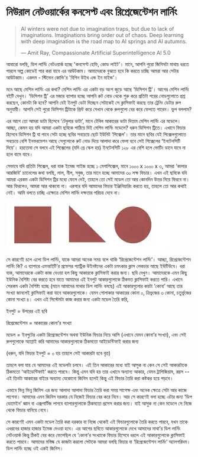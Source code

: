 # নিউরাল নেটওয়ার্কের কনসেপ্ট এবং রিপ্রেজেন্টেশন লার্নিং

> AI winters were not due to imagination traps, but due to lack of imaginations. Imaginations bring order out of chaos. Deep learning with deep imagination is the road map to AI springs and AI autumns.
>
> ― Amit Ray, Compassionate Artificial Superintelligence AI 5.0

আবারো বলছি, ডিপ লার্নিং নেটওয়ার্ক হচ্ছে 'কনসেপ্ট হেভি, কোড লাইট'। মানে, আপনি পুরো জিনিসটা মাথায় ধরতে পারলে অল্প কোডেই পার করা যাবে এর আউটকাম। আমাদেরকে বুঝতে হবে কি করতে চাচ্ছি আমরা আর সেটার আউটকাম। একদম - স্টিভেন কোভি'র 'বিগিন উইথ এন্ড ইন মাইন্ড'। 

মনে আছে মেশিন লার্নিং এর কথা? মেশিন লার্নিং এর একটা বড় অংশ জুড়ে আছে ‘ডিসিশন ট্রি’। আগের মেশিন লার্নিং বইটি দেখুন। ‘ডিসিশন ট্রি’ এর মজার ব্যাপার হচ্ছে আপনি রুট নোড থেকে শুরু করে প্রতিটা পরের নোডগুলোতে প্রশ্ন করছেন, কোনটা কি হবে? আপনি যেই ইনপুট ডেটা দিচ্ছেন সেটাকেই সে ক্লাসিফাই করছে তার ট্রেনিং ডেটার রুল অনুযায়ী। আপনি সেই পুরো ডিসিশন ট্রিটাকে প্রিন্ট করে সেখান থেকে রুলগুলো বের করে ফেলতে পারেন। ভুল বললাম?


এর আগে তো আমরা ডাটা হিসেবে ‘টেবুলার ডাটা’, মানে টেবিল আকারের ডাটা দিতাম মেশিন লার্নিং এর মডেলে। আচ্ছা, কেমন হয় যদি আমরা একটা ছবিকে পাঠিয়ে দিই মেশিন লার্নিং মডেলে? ধরুন ডিসিশন ট্রিতে। এখানে ফিচার হিসেবে ডিসিশন ট্রি যা পাবে সেটা হচ্ছে ছবির সবচেয়ে ছোট ইউনিট ‘পিক্সেল’। তার মানে ছবির যেই পিক্সেলগুলোতে সবচেয়ে বেশি ইনফরমেশন আছে সেগুলোকে রুট নোড দিয়ে আলাদা করে ফেলা হবে সেই পিক্সেলের ‘ইনটেনসিটি দিয়ে’। হয়তোবা সে বলবে এই পিক্সেলের \(যদি গ্রে স্কেল হয়\) ইনটেনসিটি ১২৮ এর বেশি হলে ভোটিং ডানে যাবে না হলে বামে যাবে। 


সেভাবে যদি প্রতিটা পিক্সেল, ধরা যাক ইমেজ সাইজ হচ্ছে ১ মেগাপিক্সেল, মানে ১০০০ x ১০০০ x ৩, আমরা ‘কালার আরজিবি’ চ্যানেলের কথা বলছি, লাল, নীল, সবুজ, তার মানে হচ্ছে আমাদের ৩০ লক্ষ ফিচার। এখন এই ছবিকে যদি আমরা এরকম একটা ডিসিশন ট্রির মধ্যে ফেলে দেই, তাহলে তো সেই মডেল তো আর কোনদিন উত্তর নিয়ে ফিরবে না। আর ফিরলেও, আমরা আর থাকবো না। এরপরে যদি আমাদের ফিচার ইঞ্জিনিয়ারিং করতে হয়, তাহলে তো আর কথাই নেই। আমি বলতে চাচ্ছি এক্ষেত্রে মেশিন লার্নিং দক্ষতার পরিচয় দেবে না। 

![&#x99A;&#x9BF;&#x9A4;&#x9CD;&#x9B0;: &#x995;&#x9BF;&#x99B;&#x9C1; &#x986;&#x995;&#x9BE;&#x9B0; &#x995;&#x9CD;&#x9B2;&#x9BE;&#x9B8;&#x9BF;&#x9AB;&#x9BE;&#x987; &#x995;&#x9B0;&#x9BE; ](../.gitbook/assets/22.PNG)


সে কারণেই চলে এলো ডিপ লার্নিং, যাকে আমরা অনেক সময় বলে থাকি ‘রিপ্রেজেন্টেশন লার্নিং’। আচ্ছা, রিপ্রেজেন্টেশন লার্নিং কি? এ ব্যাপারে এমআইটি’র প্রফেসর প্যাট্রিক উইনষ্টনের একটা চমৎকার ক্লাস লেকচার আছে ইউটিউবে। ধরা যাক, আমাদেরকে একটা কাজ দেওয়া হল কিছু আকারকে ক্লাসিফাই করার জন্য। ছবি দেখুন। আমাদেরকে এমন কিছু ইউনিক বৈশিষ্ট্য বের করতে হবে যাতে আমাদের এই ইনপুট আকারগুলোকে ঠিকমত ক্লাসিফাই করতে পারি। এখানে সেরকম একটা বৈশিষ্ট্য হচ্ছে \(মানে আমাদের মাথার ডিপ লার্নিং বলছে\) এই আকারগুলোর কয়টা ‘কোনা’ আছে তার সংখ্যা জানলেই ক্লাসিফাই করা যাবে আকারগুলোকে। যেমন গোলাকার আকারের কোনা ০, ত্রিভুজের ৩ কোনা, চতুর্ভুজের কোনা সংখ্যা ৪। এখন এই সিস্টেমটা কাজ করার জন্য একটা মডেল তৈরি করি, 


ইনপুট = উপরের এই ছবি

রিপ্রেজেন্টেশন = আকারের কোনা’র সংখ্যা

মডেল = ইনপুটের একটা রিপ্রেজেন্টেশন অথবা ইউনিক ফিচার নিয়ে আসি \(এখানে যেমন কোনা’র সংখ্যা\), এবং সেই রুলগুলোকে অ্যাপ্লাই করি আমাদের আকারগুলোকে ঠিকমতো আইডেন্টিফাই করার জন্য


\(ধরুন, যদি ফিচার ইনপুট = ০ হয় তাহলে সেই আকারটা হবে বৃত্ত\) 


তাহলে বলা যায় যে আমাদের এই মডেলটা চলবে। এই তিন আকারের মধ্যে যাই আসুক না কেন সে সেই আকারটাকে ঠিকমতো ‘আইডেন্টিফাই’ করতে পারবে। কিন্তু এমন যদি হয় তার এখানে অন্যান্য আকার, যেমন ট্রাপিজিয়াম, রম্ভস -- এই তিনটা আকারের বাইরে অন্যান্য যেকোনো জিনিস হলেই কিন্তু এই ফিচার তৈরি করা কষ্টকর হয়ে পড়বে। 


এভাবে ভিন্ন ভিন্ন জিনিস এর জন্য আলাদা আলাদা ফিচার তৈরি করা সময় সাপেক্ষ এবং অনেক ক্ষেত্রে সেটা আর কাজে লাগেনা। আমাদের এমন জিনিস দরকার যে নিজেই ফিচার বের করে নিবে। আর সে কারণেই বলা হচ্ছে এটার জন্য ‘ডিপ ডোমেইন’ জ্ঞান বা এক্সপার্টিজ লাগবে ব্যাপারগুলোকে ঠিকমতো প্রসেস করার জন্য। যাই আসুক না কেন মডেলে সে নিজে থেকে ফিচার বানিয়ে নেবে। 


সে কারণেই এমন একটা মডেল তৈরি করা দরকার যা নিজে থেকেই এই ফিচারগুলোকে তৈরি করতে পারবে, যখন তাকে এধরনের হাজার হাজার ইমেজ দেওয়া হবে। এর আগের ছবিতে আকারগুলোকে দেখে আমাদের মাথা’র ডিপ লার্নিং নেটওয়ার্ক কিন্তু ঠিকই বের করে ফেলেছিল যে ‘কোনা’র সংখ্যাকে ফিচার হিসেবে ধরলে এই আকারগুলোকে ক্লাসিফাই করতে পারবে। আমাদের মস্তিষ্ক যে কাজটা করলো সেটাকে আমরা বলছি ফিচার বা ‘রিপ্রেজেন্টেশন লার্নিং’ অ্যালগরিদম। ডিপ লার্নিং হচ্ছে ওই একই জিনিস।




